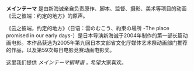 

**メインテーマ** 是由新海诚亲自负责原作、脚本、监督、摄影、美术等项目的动画《云之彼端：约定的地方》的原声。

  
《云之彼端，约定的地方》（日语：雲のむこう、約束の場所 -The place promised in our early
days-）是日本导演新海诚于2004年制作的第一部长篇动画电影。本作品获选为2005年第九回日本文部省文化厅媒体艺术祭动画部门推荐的作品，以及第59次每日电影竞赛动画电影奖。

  
这里我们提供 _メインテーマ钢琴谱_ ，希望大家喜欢。

